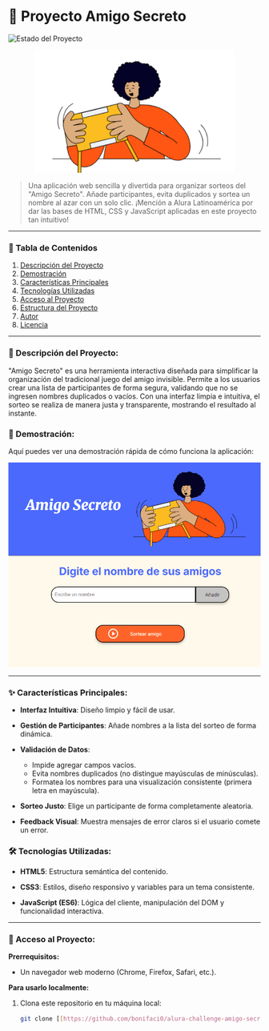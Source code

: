 # 🎲 Proyecto Amigo Secreto

![Estado del Proyecto](https://img.shields.io/badge/STATUS-FINALIZADO-green?style=for-the-badge)

<p align="center">
  <img src="assets/amigo-secreto.png" alt="Banner Amigo Secreto" width="400"/>
</p>

> Una aplicación web sencilla y divertida para organizar sorteos del "Amigo Secreto". Añade participantes, evita duplicados y sortea un nombre al azar con un solo clic.
> ¡Mención a Alura Latinoamérica por dar las bases de HTML, CSS y JavaScript aplicadas en este proyecto tan intuitivo!

---

### 📜 Tabla de Contenidos
1. [Descripción del Proyecto](#-descripción-del-proyecto)
2. [Demostración](#-demostración)
3. [Características Principales](#-características-principales)
4. [Tecnologías Utilizadas](#-tecnologías-utilizadas)
5. [Acceso al Proyecto](#-acceso-al-proyecto)
6. [Estructura del Proyecto](#-estructura-del-proyecto)
7. [Autor](#-autor)
8. [Licencia](#-licencia)

---

### 📝 Descripción del Proyecto:
"Amigo Secreto" es una herramienta interactiva diseñada para simplificar la organización del tradicional juego del amigo invisible. Permite a los usuarios crear una lista de participantes de forma segura, validando que no se ingresen nombres duplicados o vacíos. Con una interfaz limpia e intuitiva, el sorteo se realiza de manera justa y transparente, mostrando el resultado al instante.

### 🎥 Demostración:
Aquí puedes ver una demostración rápida de cómo funciona la aplicación:

![GIF Demostración](assets/demo.gif)

---

### ✨ Características Principales:
- **Interfaz Intuitiva**: Diseño limpio y fácil de usar.

- **Gestión de Participantes**: Añade nombres a la lista del sorteo de forma dinámica.

- **Validación de Datos**:
    - Impide agregar campos vacíos.
    - Evita nombres duplicados (no distingue mayúsculas de minúsculas).
    - Formatea los nombres para una visualización consistente (primera letra en mayúscula).

- **Sorteo Justo**: Elige un participante de forma completamente aleatoria.

- **Feedback Visual**: Muestra mensajes de error claros si el usuario comete un error.

### 🛠️ Tecnologías Utilizadas:
- **HTML5**: Estructura semántica del contenido.

- **CSS3**: Estilos, diseño responsivo y variables para un tema consistente.

- **JavaScript (ES6)**: Lógica del cliente, manipulación del DOM y funcionalidad interactiva.

---

### 🚀 Acceso al Proyecto:

**Prerrequisitos:**
- Un navegador web moderno (Chrome, Firefox, Safari, etc.).

**Para usarlo localmente:**
1. Clona este repositorio en tu máquina local:
   ```bash
   git clone [[https://github.com/bonifaci0/alura-challenge-amigo-secreto.git](https://github.com/bonifaci0/alura-challenge-amigo-secreto.git)]
